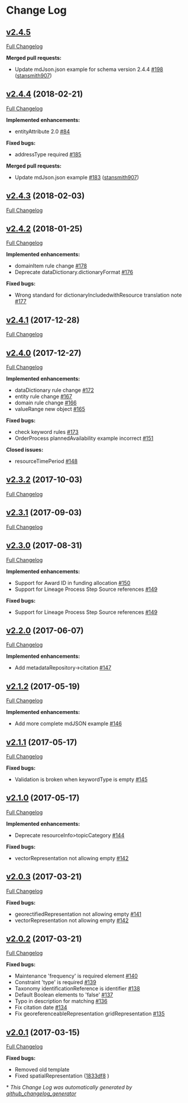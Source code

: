 # Change Log

## [v2.4.5](https://github.com/adiwg/mdJson-schemas/tree/v2.4.5)

[Full Changelog](https://github.com/adiwg/mdJson-schemas/compare/v2.4.4...v2.4.5)

**Merged pull requests:**

- Update mdJson.json example for schema version 2.4.4 [\#198](https://github.com/adiwg/mdJson-schemas/pull/198) ([stansmith907](https://github.com/stansmith907))

## [v2.4.4](https://github.com/adiwg/mdJson-schemas/tree/v2.4.4) (2018-02-21)
[Full Changelog](https://github.com/adiwg/mdJson-schemas/compare/v2.4.3...v2.4.4)

**Implemented enhancements:**

- entityAttribute 2.0 [\#84](https://github.com/adiwg/mdJson-schemas/issues/84)

**Fixed bugs:**

- addressType required [\#185](https://github.com/adiwg/mdJson-schemas/issues/185)

**Merged pull requests:**

- Update mdJson.json example [\#183](https://github.com/adiwg/mdJson-schemas/pull/183) ([stansmith907](https://github.com/stansmith907))

## [v2.4.3](https://github.com/adiwg/mdJson-schemas/tree/v2.4.3) (2018-02-03)
[Full Changelog](https://github.com/adiwg/mdJson-schemas/compare/v2.4.2...v2.4.3)

## [v2.4.2](https://github.com/adiwg/mdJson-schemas/tree/v2.4.2) (2018-01-25)
[Full Changelog](https://github.com/adiwg/mdJson-schemas/compare/v2.4.1...v2.4.2)

**Implemented enhancements:**

- domainItem rule change [\#178](https://github.com/adiwg/mdJson-schemas/issues/178)
- Deprecate dataDictionary.dictionaryFormat [\#176](https://github.com/adiwg/mdJson-schemas/issues/176)

**Fixed bugs:**

- Wrong standard for dictionaryIncludedwithResource translation note [\#177](https://github.com/adiwg/mdJson-schemas/issues/177)

## [v2.4.1](https://github.com/adiwg/mdJson-schemas/tree/v2.4.1) (2017-12-28)
[Full Changelog](https://github.com/adiwg/mdJson-schemas/compare/v2.4.0...v2.4.1)

## [v2.4.0](https://github.com/adiwg/mdJson-schemas/tree/v2.4.0) (2017-12-27)
[Full Changelog](https://github.com/adiwg/mdJson-schemas/compare/v2.3.2...v2.4.0)

**Implemented enhancements:**

- dataDictionary rule change [\#172](https://github.com/adiwg/mdJson-schemas/issues/172)
- entity rule change [\#167](https://github.com/adiwg/mdJson-schemas/issues/167)
- domain rule change [\#166](https://github.com/adiwg/mdJson-schemas/issues/166)
- valueRange new object [\#165](https://github.com/adiwg/mdJson-schemas/issues/165)

**Fixed bugs:**

- check keyword rules [\#173](https://github.com/adiwg/mdJson-schemas/issues/173)
- OrderProcess plannedAvailability example incorrect [\#151](https://github.com/adiwg/mdJson-schemas/issues/151)

**Closed issues:**

- resourceTimePeriod [\#148](https://github.com/adiwg/mdJson-schemas/issues/148)

## [v2.3.2](https://github.com/adiwg/mdJson-schemas/tree/v2.3.2) (2017-10-03)
[Full Changelog](https://github.com/adiwg/mdJson-schemas/compare/v2.3.1...v2.3.2)

## [v2.3.1](https://github.com/adiwg/mdJson-schemas/tree/v2.3.1) (2017-09-03)
[Full Changelog](https://github.com/adiwg/mdJson-schemas/compare/v2.3.0...v2.3.1)

## [v2.3.0](https://github.com/adiwg/mdJson-schemas/tree/v2.3.0) (2017-08-31)
[Full Changelog](https://github.com/adiwg/mdJson-schemas/compare/v2.2.0...v2.3.0)

**Implemented enhancements:**

- Support for Award ID in funding allocation [\#150](https://github.com/adiwg/mdJson-schemas/issues/150)
- Support for Lineage Process Step Source references [\#149](https://github.com/adiwg/mdJson-schemas/issues/149)

**Fixed bugs:**

- Support for Lineage Process Step Source references [\#149](https://github.com/adiwg/mdJson-schemas/issues/149)

## [v2.2.0](https://github.com/adiwg/mdJson-schemas/tree/v2.2.0) (2017-06-07)
[Full Changelog](https://github.com/adiwg/mdJson-schemas/compare/v2.1.2...v2.2.0)

**Implemented enhancements:**

- Add metadataRepository-\>citation [\#147](https://github.com/adiwg/mdJson-schemas/issues/147)

## [v2.1.2](https://github.com/adiwg/mdJson-schemas/tree/v2.1.2) (2017-05-19)
[Full Changelog](https://github.com/adiwg/mdJson-schemas/compare/v2.1.1...v2.1.2)

**Implemented enhancements:**

- Add more complete mdJSON example [\#146](https://github.com/adiwg/mdJson-schemas/issues/146)

## [v2.1.1](https://github.com/adiwg/mdJson-schemas/tree/v2.1.1) (2017-05-17)
[Full Changelog](https://github.com/adiwg/mdJson-schemas/compare/v2.1.0...v2.1.1)

**Fixed bugs:**

- Validation is broken when keywordType is empty [\#145](https://github.com/adiwg/mdJson-schemas/issues/145)

## [v2.1.0](https://github.com/adiwg/mdJson-schemas/tree/v2.1.0) (2017-05-17)
[Full Changelog](https://github.com/adiwg/mdJson-schemas/compare/v2.0.3...v2.1.0)

**Implemented enhancements:**

- Deprecate resourceInfo\>topicCategory [\#144](https://github.com/adiwg/mdJson-schemas/issues/144)

**Fixed bugs:**

- vectorRepresentation not allowing empty [\#142](https://github.com/adiwg/mdJson-schemas/issues/142)

## [v2.0.3](https://github.com/adiwg/mdJson-schemas/tree/v2.0.3) (2017-03-21)
[Full Changelog](https://github.com/adiwg/mdJson-schemas/compare/v2.0.2...v2.0.3)

**Fixed bugs:**

- georectifiedRepresentation not allowing empty [\#141](https://github.com/adiwg/mdJson-schemas/issues/141)
- vectorRepresentation not allowing empty [\#142](https://github.com/adiwg/mdJson-schemas/issues/142)

## [v2.0.2](https://github.com/adiwg/mdJson-schemas/tree/v2.0.2) (2017-03-21)
[Full Changelog](https://github.com/adiwg/mdJson-schemas/compare/v2.0.1...v2.0.2)

**Fixed bugs:**

- Maintenance 'frequency' is required element [\#140](https://github.com/adiwg/mdJson-schemas/issues/140)
- Constraint 'type' is required [\#139](https://github.com/adiwg/mdJson-schemas/issues/139)
- Taxonomy identificationReference is identifier [\#138](https://github.com/adiwg/mdJson-schemas/issues/138)
- Default Boolean elements to 'false' [\#137](https://github.com/adiwg/mdJson-schemas/issues/137)
- Typo in description for matching [\#136](https://github.com/adiwg/mdJson-schemas/issues/136)
- Fix citation date [\#134](https://github.com/adiwg/mdJson-schemas/issues/134)
- Fix georeferenceableRepresentation gridRepresentation [\#135](https://github.com/adiwg/mdJson-schemas/issues/135)

## [v2.0.1](https://github.com/adiwg/mdJson-schemas/tree/v2.0.1) (2017-03-15)
[Full Changelog](https://github.com/adiwg/mdJson-schemas/compare/v2.0.0...v2.0.1)

**Fixed bugs:**

- Removed old template
- Fixed spatialRepresentation ([1833df8](https://github.com/adiwg/mdJson-schemas/commit/1833df80b9324dfbc5eb067821bde4a8011ccc08) )


\* *This Change Log was automatically generated by [github_changelog_generator](https://github.com/skywinder/Github-Changelog-Generator)*
